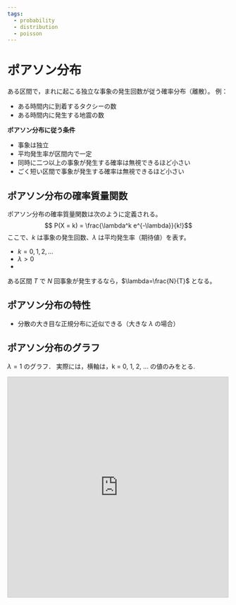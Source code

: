 ```yaml
---
tags:
  - probability
  - distribution
  - poisson
---
```


# ポアソン分布

ある区間で，まれに起こる独立な事象の発生回数が従う確率分布（離散）。
例：
- ある時間内に到着するタクシーの数
- ある時間内に発生する地震の数

**ポアソン分布に従う条件**
- 事象は独立
- 平均発生率が区間内で一定
- 同時に二つ以上の事象が発生する確率は無視できるほど小さい
- ごく短い区間で事象が発生する確率は無視できるほど小さい

## ポアソン分布の確率質量関数

ポアソン分布の確率質量関数は次のように定義される。
$$
P(X = k) = \frac{\lambda^k e^{-\lambda}}{k!}$$
ここで、$k$ は事象の発生回数、$\lambda$ は平均発生率（期待値）を表す。
- $k = 0, 1, 2, \ldots$
- $\lambda > 0$
- 
ある区間 $T$ で $N$ 回事象が発生するなら，$\lambda=\frac{N}{T}$ となる。 

## ポアソン分布の特性
- 分散の大き目な正規分布に近似できる（大きな $\lambda$ の場合）

## ポアソン分布のグラフ
$\lambda = 1$ のグラフ．
実際には，横軸は，k = 0, 1, 2, ... の値のみをとる.

<iframe src="https://www.desmos.com/calculator/9jrr3ezhu6?embed" width="500" height="500" style="border: 1px solid #ccc" frameborder=0></iframe>